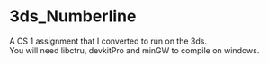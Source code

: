 # 3ds_Numberline
A CS 1 assignment that I converted to run on the 3ds.  
You will need libctru, devkitPro and minGW to compile on windows.
